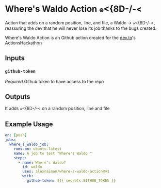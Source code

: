 # Where's Waldo Action ๑<{8D-/-<

Action that adds on a random position, line, and file, a Waldo -> ๑<{8D-/-<, reassuring the dev that he will never lose its job thanks to the bugs created.

Where's Waldo Action is an Github action created for the [dev.to](dev.to)'s ActionsHackathon

## Inputs

### `github-token`

*Required* Github token to have access to the repo

## Outputs

It adds ๑<{8D-/-< on a random position, line and file

## Example Usage

```yaml
on: [push]
jobs:
  where_s_waldo_job:
    runs-on: ubuntu-latest
    name: A job to test "Where's Waldo "
    steps:
      - name: Where's Waldo?
        id: waldo
        uses: alexnaiman/where-s-waldo-action@v1
        with:
          github-token: ${{ secrets.GITHUB_TOKEN }}
```
